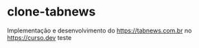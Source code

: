 # clone-tabnews
Implementação e desenvolvimento do https://tabnews.com.br no https://curso.dev
teste
